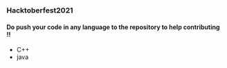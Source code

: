 ### Hacktoberfest2021
#### Do push your code in any language to the repository to help contributing !!
 - C++
 - java
